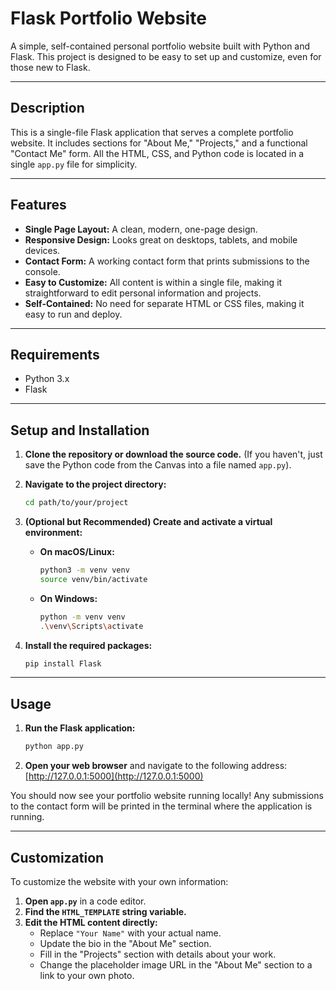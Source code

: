 # Flask Portfolio Website

A simple, self-contained personal portfolio website built with Python and Flask. This project is designed to be easy to set up and customize, even for those new to Flask.

---

## Description

This is a single-file Flask application that serves a complete portfolio website. It includes sections for "About Me," "Projects," and a functional "Contact Me" form. All the HTML, CSS, and Python code is located in a single `app.py` file for simplicity.

---

## Features

-   **Single Page Layout:** A clean, modern, one-page design.
-   **Responsive Design:** Looks great on desktops, tablets, and mobile devices.
-   **Contact Form:** A working contact form that prints submissions to the console.
-   **Easy to Customize:** All content is within a single file, making it straightforward to edit personal information and projects.
-   **Self-Contained:** No need for separate HTML or CSS files, making it easy to run and deploy.

---

## Requirements

-   Python 3.x
-   Flask

---

## Setup and Installation

1.  **Clone the repository or download the source code.**
    (If you haven't, just save the Python code from the Canvas into a file named `app.py`).

2.  **Navigate to the project directory:**
    ```bash
    cd path/to/your/project
    ```

3.  **(Optional but Recommended) Create and activate a virtual environment:**
    -   **On macOS/Linux:**
        ```bash
        python3 -m venv venv
        source venv/bin/activate
        ```
    -   **On Windows:**
        ```bash
        python -m venv venv
        .\venv\Scripts\activate
        ```

4.  **Install the required packages:**
    ```bash
    pip install Flask
    ```

---

## Usage

1.  **Run the Flask application:**
    ```bash
    python app.py
    ```

2.  **Open your web browser** and navigate to the following address:
    [http://127.0.0.1:5000](http://127.0.0.1:5000)

You should now see your portfolio website running locally! Any submissions to the contact form will be printed in the terminal where the application is running.

---

## Customization

To customize the website with your own information:

1.  **Open `app.py`** in a code editor.
2.  **Find the `HTML_TEMPLATE` string variable.**
3.  **Edit the HTML content directly:**
    -   Replace `"Your Name"` with your actual name.
    -   Update the bio in the "About Me" section.
    -   Fill in the "Projects" section with details about your work.
    -   Change the placeholder image URL in the "About Me" section to a link to your own photo.
